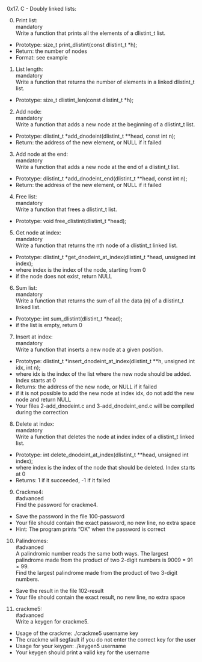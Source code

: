 0x17. C - Doubly linked lists:  

0. Print list:  
mandatory  
Write a function that prints all the elements of a dlistint_t list.  
- Prototype: size_t print_dlistint(const dlistint_t *h);  
- Return: the number of nodes  
- Format: see example  

1. List length:  
mandatory  
Write a function that returns the number of elements in a linked dlistint_t list.  
- Prototype: size_t dlistint_len(const dlistint_t *h);  

2. Add node:  
mandatory  
Write a function that adds a new node at the beginning of a dlistint_t list.  
- Prototype: dlistint_t *add_dnodeint(dlistint_t **head, const int n);  
- Return: the address of the new element, or NULL if it failed  

3. Add node at the end:  
mandatory  
Write a function that adds a new node at the end of a dlistint_t list.  
- Prototype: dlistint_t *add_dnodeint_end(dlistint_t **head, const int n);  
- Return: the address of the new element, or NULL if it failed  

4. Free list:  
mandatory  
Write a function that frees a dlistint_t list.  
- Prototype: void free_dlistint(dlistint_t *head);  

5. Get node at index:  
mandatory  
Write a function that returns the nth node of a dlistint_t linked list.  
- Prototype: dlistint_t *get_dnodeint_at_index(dlistint_t *head, unsigned int index);  
- where index is the index of the node, starting from 0  
- if the node does not exist, return NULL  

6. Sum list:  
mandatory  
Write a function that returns the sum of all the data (n) of a dlistint_t linked list.  
- Prototype: int sum_dlistint(dlistint_t *head);  
- if the list is empty, return 0  

7. Insert at index:  
mandatory  
Write a function that inserts a new node at a given position.  
- Prototype: dlistint_t *insert_dnodeint_at_index(dlistint_t **h, unsigned int idx, int n);  
- where idx is the index of the list where the new node should be added. Index starts at 0  
- Returns: the address of the new node, or NULL if it failed  
- if it is not possible to add the new node at index idx, do not add the new node and return NULL  
- Your files 2-add_dnodeint.c and 3-add_dnodeint_end.c will be compiled during the correction  

8. Delete at index:  
mandatory  
Write a function that deletes the node at index index of a dlistint_t linked list.  
- Prototype: int delete_dnodeint_at_index(dlistint_t **head, unsigned int index);  
- where index is the index of the node that should be deleted. Index starts at 0  
- Returns: 1 if it succeeded, -1 if it failed  

9. Crackme4:  
#advanced  
Find the password for crackme4.  
- Save the password in the file 100-password  
- Your file should contain the exact password, no new line, no extra space  
- Hint: The program prints “OK” when the password is correct  

10. Palindromes:  
#advanced  
A palindromic number reads the same both ways. The largest palindrome made from the product of two 2-digit numbers is 9009 = 91 × 99.  
Find the largest palindrome made from the product of two 3-digit numbers.  
- Save the result in the file 102-result  
- Your file should contain the exact result, no new line, no extra space  

11. crackme5:  
#advanced  
Write a keygen for crackme5.  
- Usage of the crackme: ./crackme5 username key  
- The crackme will segfault if you do not enter the correct key for the user  
- Usage for your keygen: ./keygen5 username  
- Your keygen should print a valid key for the username  

